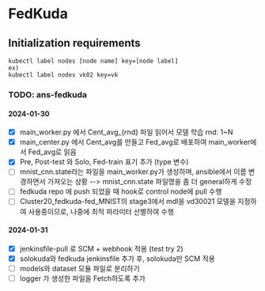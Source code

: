 # FedKuda
## Initialization requirements
```
kubectl label nodes [node name] key=[node label]
ex)
kubectl label nodes vk02 key=vk
```

### TODO: ans-fedkuda
#### 2024-01-30
- [x] main_worker.py 에서 Cent_avg_{rnd} 파일 읽어서 모델 학습 rnd: 1~N
- [x] main_center.py 에서 Cent_avg를 만들고 Fed_avg로 배포하여 main_worker에서 Fed_avg로 읽음
- [x] Pre, Post-test 와 Solo, Fed-train 표기 추가 (type 변수)
- [ ] mnist_cnn.state라는 파일을 main_worker.py가 생성하며, ansible에서 이름 변경하면서 가져오는 상황 --> mnist_cnn.state 파일명을 좀 더 general하게 수정
- [ ] fedkuda repo 에 push 되었을 때 hook로 control node에 pull 수행
- [ ] Cluster20_fedkuda-fed_MNIST의 stage3에서 mdl을 vd30021 모델을 지정하여 사용중이므로, 나중에 최적 파라미터 선별하여 수행

#### 2024-01-31
- [x] jenkinsfile-pull 로 SCM + webhook 적용 (test try 2)
- [x] solokuda와 fedkuda jenkinsfile 추가 후, solokuda만 SCM 적용
- [ ] models와 dataset 모듈 파일로 분리하기
- [ ] logger 가 생성한 파일을 Fetch하도록 추가
